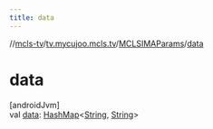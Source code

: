 ```yaml
---
title: data
---
```

//[mcls-tv](../../../index.html)/[tv.mycujoo.mcls.tv](../index.html)/[MCLSIMAParams](index.html)/[data](data.html)



# data



[androidJvm]\
val [data](data.html): [HashMap](https://kotlinlang.org/api/latest/jvm/stdlib/kotlin.collections/-hash-map/index.html)&lt;[String](https://kotlinlang.org/api/latest/jvm/stdlib/kotlin/-string/index.html), [String](https://kotlinlang.org/api/latest/jvm/stdlib/kotlin/-string/index.html)&gt;




